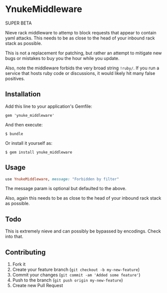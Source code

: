 # YnukeMiddleware

SUPER BETA

Nieve rack middleware to attemp to block requests that appear to contain yaml attacks.
This needs to be as close to the head of your inbound rack stack as possible.

This is not a replacement for patching, but rather an attempt to mitigate new
bugs or mistakes to buy you the hour while you update.

Also, note the middleware forbids the very broad string `!ruby/`.  If you run
a service that hosts ruby code or discussions, it would likely hit many false
positives.

## Installation

Add this line to your application's Gemfile:

    gem 'ynuke_middleware'

And then execute:

    $ bundle

Or install it yourself as:

    $ gem install ynuke_middleware

## Usage

```ruby
use YnukeMiddleware, message: "Forbidden by filter"
```

The message param is optional but defaulted to the above.

Also, again this needs to be as close to the head of your inbound
rack stack as possible.

## Todo

This is extremely nieve and can possibly be bypassed by encodings.  Check
into that.

## Contributing

1. Fork it
2. Create your feature branch (`git checkout -b my-new-feature`)
3. Commit your changes (`git commit -am 'Added some feature'`)
4. Push to the branch (`git push origin my-new-feature`)
5. Create new Pull Request
